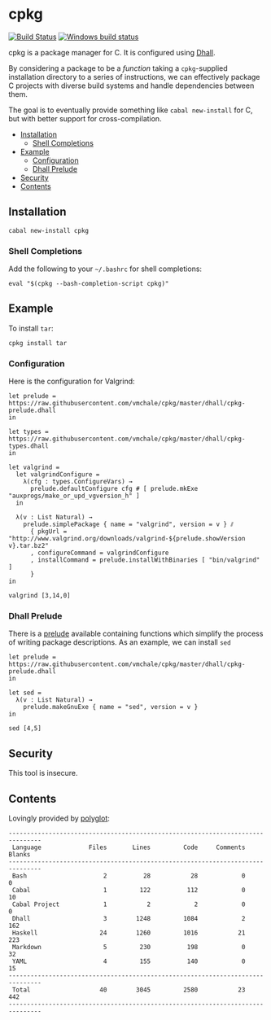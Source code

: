 # cpkg

[![Build Status](https://travis-ci.org/vmchale/cpkg.svg?branch=master)](https://travis-ci.org/vmchale/cpkg)
[![Windows build status](https://ci.appveyor.com/api/projects/status/github/vmchale/cpkg?svg=true)](https://ci.appveyor.com/project/vmchale/cpkg)

cpkg is a package manager for C.
It is configured using
[Dhall](http://github.com/dhall-lang/dhall-haskell).

By considering a package to be a *function* taking a `cpkg`-supplied
installation directory to a series of instructions, we can effectively package
C projects with diverse build systems and handle dependencies between them.

The goal is to eventually provide something like `cabal new-install` for C, but
with better support for cross-compilation.

- [Installation](#installation)
  - [Shell Completions](#shell-completions)
- [Example](#example)
  - [Configuration](#configuration)
  - [Dhall Prelude](#dhall-prelude)
- [Security](#security)
- [Contents](#contents)

## Installation

```
cabal new-install cpkg
```

### Shell Completions

Add the following to your `~/.bashrc` for shell completions:

```
eval "$(cpkg --bash-completion-script cpkg)"
```

## Example

To install `tar`:

```
cpkg install tar
```

### Configuration

Here is the configuration for Valgrind:

```dhall
let prelude = https://raw.githubusercontent.com/vmchale/cpkg/master/dhall/cpkg-prelude.dhall
in

let types = https://raw.githubusercontent.com/vmchale/cpkg/master/dhall/cpkg-types.dhall
in

let valgrind =
  let valgrindConfigure =
    λ(cfg : types.ConfigureVars) →
      prelude.defaultConfigure cfg # [ prelude.mkExe "auxprogs/make_or_upd_vgversion_h" ]
  in

  λ(v : List Natural) →
    prelude.simplePackage { name = "valgrind", version = v } ⫽
      { pkgUrl = "http://www.valgrind.org/downloads/valgrind-${prelude.showVersion v}.tar.bz2"
      , configureCommand = valgrindConfigure
      , installCommand = prelude.installWithBinaries [ "bin/valgrind" ]
      }
in

valgrind [3,14,0]
```

### Dhall Prelude

There is
a [prelude](https://github.com/vmchale/cpkg/blob/master/dhall/cpkg-prelude.dhall)
available containing functions which simplify the process of writing package
descriptions. As an example, we can install `sed`

```dhall
let prelude = https://raw.githubusercontent.com/vmchale/cpkg/master/dhall/cpkg-prelude.dhall
in

let sed =
  λ(v : List Natural) →
    prelude.makeGnuExe { name = "sed", version = v }
in

sed [4,5]
```

## Security

This tool is insecure.

## Contents

Lovingly provided by [polyglot](https://github.com/vmchale/polyglot):

```
-------------------------------------------------------------------------------
 Language             Files       Lines         Code     Comments       Blanks
-------------------------------------------------------------------------------
 Bash                     2          28           28            0            0
 Cabal                    1         122          112            0           10
 Cabal Project            1           2            2            0            0
 Dhall                    3        1248         1084            2          162
 Haskell                 24        1260         1016           21          223
 Markdown                 5         230          198            0           32
 YAML                     4         155          140            0           15
-------------------------------------------------------------------------------
 Total                   40        3045         2580           23          442
-------------------------------------------------------------------------------
```
